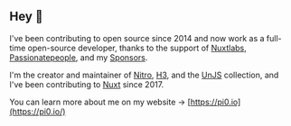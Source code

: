 ## Hey 👋

I've been contributing to open source since 2014 and now work as a full-time open-source developer, thanks to the support of [Nuxtlabs](https://nuxtlabs.com/), [Passionatepeople](https://passionatepeople.io/), and my [Sponsors](https://github.com/sponsors/pi0).

I'm the creator and maintainer of [Nitro](https://nitro.build/), [H3](https://h3.dev/), and the [UnJS](https://github.com/unjs) collection, and I've been contributing to [Nuxt](https://nuxt.com) since 2017.

You can learn more about me on my website → [https://pi0.io](https://pi0.io/)
